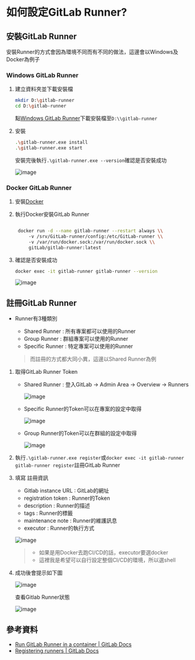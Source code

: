 # 如何設定GitLab Runner?



## 安裝GitLab Runner

安裝Runner的方式會因為環境不同而有不同的做法，這邊會以Windows及Docker為例子

### Windows GitLab Runner

1. 建立資料夾並下載安裝檔

    ```bash
    mkdir D:\gitlab-runner
    cd D:\gitlab-runner
    ```

    點[Windows GitLab Runner](https://GitLab-runner-downloads.s3.amazonaws.com/latest/binaries/GitLab-runner-windows-amd64.exe)下載安裝檔至`D:\\gitlab-runner`

1. 安裝

    ```bash
    .\gitlab-runner.exe install
    .\gitlab-runner.exe start
    ```

   安裝完後執行`.\gitlab-runner.exe --version`確認是否安裝成功

   ![image](https://github.com/loulazynote/loulazynote.github.io/assets/33840759/c1028651-082c-46a3-be50-c4ee3885b5ad)

### Docker GitLab Runner

1. 安裝[Docker](https://docs.docker.com/get-docker/)
2. 執行Docker安裝GitLab Runner

   ```bash

    docker run -d --name gitlab-runner --restart always \\
        -v /srv/GitLab-runner/config:/etc/GitLab-runner \\
        -v /var/run/docker.sock:/var/run/docker.sock \\
        gitLab/gitlab-runner:latest

   ```

1. 確認是否安裝成功

   ```bash
   docker exec -it gitlab-runner gitlab-runner --version
   ```

   ![image](https://github.com/loulazynote/loulazynote.github.io/assets/33840759/3a30d76a-52c7-4745-ab3e-ba4cc86b51a4)

## 註冊GitLab Runner

- Runner有3種類別
  - Shared Runner : 所有專案都可以使用的Runner
  - Group Runner : 群組專案可以使用的Runner
  - Specific Runner : 特定專案可以使用的Runner

  > 而註冊的方式都大同小異，這邊以Shared Runner為例

1. 取得GitLab Runner Token

   - Shared Runner : 登入GitLab -> Admin Area -> Overview -> Runners

     ![image](https://github.com/loulazynote/loulazynote.github.io/assets/33840759/87771aae-b9bf-4044-88d1-2aeda5d2ad7c)

   - Specific Runner的Token可以在專案的設定中取得

     ![image](https://github.com/loulazynote/loulazynote.github.io/assets/33840759/916259a5-94eb-4feb-8288-71e29537235e)

   - Group Runner的Token可以在群組的設定中取得

     ![image](https://github.com/loulazynote/loulazynote.github.io/assets/33840759/2475e0b6-53a1-48ac-8d6c-19f21b290796)

1. 執行`.\gitlab-runner.exe register`或`docker exec -it gitlab-runner gitlab-runner register`註冊GitLab Runner

1. 填寫 註冊資訊
    - Gitlab instance URL : GitLab的網址
    - registration token : Runner的Token
    - description : Runner的描述
    - tags : Runner的標籤
    - maintenance note : Runner的維護訊息
    - executor : Runner的執行方式

    ![image](https://github.com/loulazynote/loulazynote.github.io/assets/33840759/90df8709-b592-414e-8b58-f4d56637ca5a)

    > - 如果是用Docker去跑CI/CD的話，executor要選docker
    > - 這裡我是希望可以自行設定整個CI/CD的環境，所以選shell

1. 成功後會提示如下圖

    ![image](https://github.com/loulazynote/loulazynote.github.io/assets/33840759/0a8356a5-2cd5-436b-9b80-0d912242f27f)

    查看Gitlab Runner狀態

    ![image](https://github.com/loulazynote/loulazynote.github.io/assets/33840759/46d3c00e-f881-41a0-95bb-26e2ca8e751d)

## 參考資料

- [Run GitLab Runner in a container | GitLab Docs](https://docs.gitlab.com/runner/install/docker.html#install-the-docker-image-and-start-the-container)
- [Registering runners | GitLab Docs](https://docs.gitlab.com/runner/register/index.html#windows)

